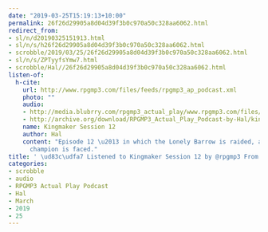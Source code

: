 ```yaml
---
date: "2019-03-25T15:19:13+10:00"
permalink: 26f26d29905a8d04d39f3b0c970a50c328aa6062.html
redirect_from:
- sl/n/d20190325151913.html
- sl/n/s/h26f26d29905a8d04d39f3b0c970a50c328aa6062.html
- scrobble/2019/03/25/26f26d29905a8d04d39f3b0c970a50c328aa6062.html
- sl/n/s/ZPTyyfsYmw7.html
- scrobble/Hal//26f26d29905a8d04d39f3b0c970a50c328aa6062.html
listen-of:
  h-cite:
    url: http://www.rpgmp3.com/files/feeds/rpgmp3_ap_podcast.xml
    photo: ""
    audio:
    - http://media.blubrry.com/rpgmp3_actual_play/www.rpgmp3.com/files/game_recordings/Sugar_Fuelled_Gamers/kingmaker_session_12.mp3
    - http://archive.org/download/RPGMP3_Actual_Play_Podcast-by-Hal/kingmaker_session_12.mp3
    name: Kingmaker Session 12
    author: Hal
    content: "Episode 12 \u2013 in which the Lonely Barrow is raided, and Mab\u2019s
      champion is faced."
title: ' \ud83c\udfa7 Listened to Kingmaker Session 12 by @rpgmp3 From #RPGMP3ActualPlayPodcast'
categories:
- scrobble
- audio
- RPGMP3 Actual Play Podcast
- Hal
- March
- 2019
- 25
---
```

